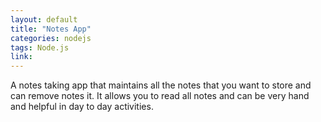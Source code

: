 ```yaml
---
layout: default
title: "Notes App"
categories: nodejs
tags: Node.js
link:
---
```


A notes taking app that maintains all the notes that you want to store and can remove notes it.
 It allows you to read all notes and can be very hand and helpful in day to day activities.<br>
